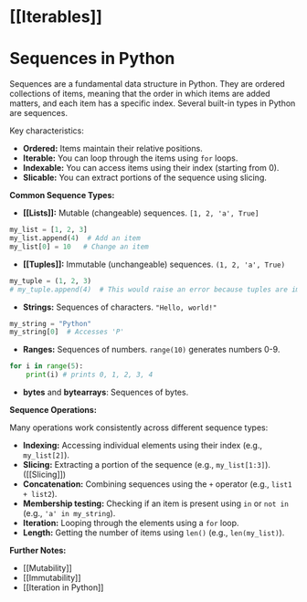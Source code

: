 # [[Iterables]]
# Sequences in Python

Sequences are a fundamental data structure in Python.  They are ordered collections of items, meaning that the order in which items are added matters, and each item has a specific index.  Several built-in types in Python are sequences.

Key characteristics:

* **Ordered:** Items maintain their relative positions.
* **Iterable:** You can loop through the items using `for` loops.
* **Indexable:** You can access items using their index (starting from 0).
* **Slicable:** You can extract portions of the sequence using slicing.

**Common Sequence Types:**

* **[[Lists]]:** Mutable (changeable) sequences. `[1, 2, 'a', True]`
```python
my_list = [1, 2, 3]
my_list.append(4)  # Add an item
my_list[0] = 10   # Change an item
```

* **[[Tuples]]:** Immutable (unchangeable) sequences. `(1, 2, 'a', True)`
```python
my_tuple = (1, 2, 3)
# my_tuple.append(4)  # This would raise an error because tuples are immutable
```

* **Strings:** Sequences of characters. `"Hello, world!"`
```python
my_string = "Python"
my_string[0]  # Accesses 'P'
```

* **Ranges:**  Sequences of numbers.  `range(10)` generates numbers 0-9.
```python
for i in range(5):
    print(i) # prints 0, 1, 2, 3, 4
```

* **bytes** and **bytearrays**:  Sequences of bytes.

**Sequence Operations:**

Many operations work consistently across different sequence types:


* **Indexing:** Accessing individual elements using their index (e.g., `my_list[2]`).
* **Slicing:** Extracting a portion of the sequence (e.g., `my_list[1:3]`).  ([[Slicing]])
* **Concatenation:** Combining sequences using the `+` operator (e.g., `list1 + list2`).
* **Membership testing:** Checking if an item is present using `in` or `not in` (e.g., `'a' in my_string`).
* **Iteration:** Looping through the elements using a `for` loop.
* **Length:** Getting the number of items using `len()` (e.g., `len(my_list)`).


**Further Notes:**

* [[Mutability]]
* [[Immutability]]
* [[Iteration in Python]]


